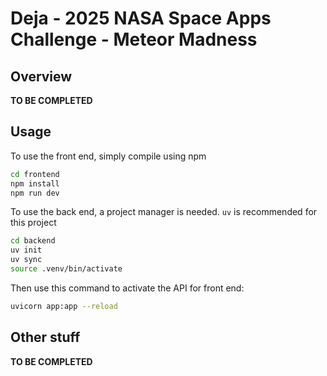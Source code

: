 # Deja - 2025 NASA Space Apps Challenge - Meteor Madness

## Overview
**TO BE COMPLETED**

## Usage

To use the front end, simply compile using npm

``` sh
cd frontend
npm install
npm run dev
```

To use the back end, a project manager is needed. `uv` is recommended for this project

``` sh 
cd backend
uv init
uv sync
source .venv/bin/activate
```

Then use this command to activate the API for front end:
```sh 
uvicorn app:app --reload
```



## Other stuff
**TO BE COMPLETED**
```
```
```
```
```
